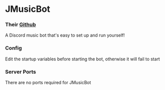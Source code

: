 # JMusicBot
### Their [Github](https://github.com/jagrosh/MusicBot)
A Discord music bot that's easy to set up and run yourself! 

### Config

Edit the startup variables before starting the bot, otherwise it will fail to start

### Server Ports
There are no ports required for JMusicBot